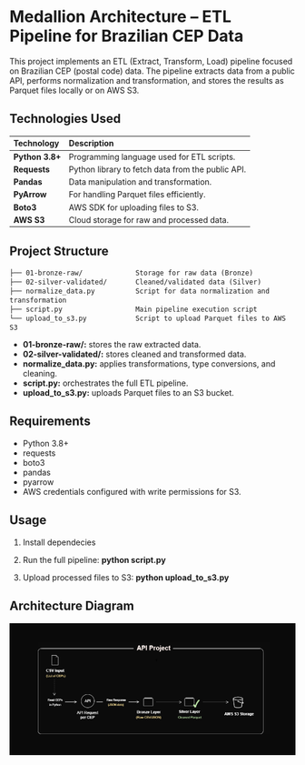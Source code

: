 # Medallion Architecture – ETL Pipeline for Brazilian CEP Data

This project implements an ETL (Extract, Transform, Load) pipeline focused on Brazilian CEP (postal code) data. The pipeline extracts data from a public API, performs normalization and transformation, and stores the results as Parquet files locally or on AWS S3.

## Technologies Used

| Technology      | Description                                       |
| :--------------- | :------------------------------------------------- |
| **Python 3.8+** | Programming language used for ETL scripts.        |
| **Requests**    | Python library to fetch data from the public API. |
| **Pandas**      | Data manipulation and transformation.             |
| **PyArrow**     | For handling Parquet files efficiently.           |
| **Boto3**       | AWS SDK for uploading files to S3.                |
| **AWS S3**      | Cloud storage for raw and processed data.         |


	


## Project Structure
```
├── 01-bronze-raw/             Storage for raw data (Bronze)
├── 02-silver-validated/       Cleaned/validated data (Silver)
├── normalize_data.py          Script for data normalization and transformation
├── script.py                  Main pipeline execution script
└── upload_to_s3.py            Script to upload Parquet files to AWS S3
```

* **01-bronze-raw/:** stores the raw extracted data.
* **02-silver-validated/:** stores cleaned and transformed data.
* **normalize_data.py:** applies transformations, type conversions, and cleaning.
* **script.py:** orchestrates the full ETL pipeline.
* **upload_to_s3.py:** uploads Parquet files to an S3 bucket.

## Requirements

* Python 3.8+
* requests
* boto3
* pandas
* pyarrow
* AWS credentials configured with write permissions for S3.

## Usage
1. Install dependecies

2. Run the full pipeline: **python script.py**

3. Upload processed files to S3: **python upload_to_s3.py**

## Architecture Diagram
![Archtecture](diagram.png)
